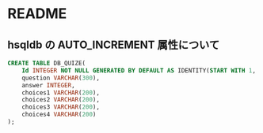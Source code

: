 # README

## hsqldb の AUTO_INCREMENT 属性について

```SQL
CREATE TABLE DB_QUIZE(
    Id INTEGER NOT NULL GENERATED BY DEFAULT AS IDENTITY(START WITH 1, INCREMENT BY 1),
    question VARCHAR(300),
    answer INTEGER,
    choices1 VARCHAR(200),
    choices2 VARCHAR(200),
    choices3 VARCHAR(200),
    choices4 VARCHAR(200)
);
```
